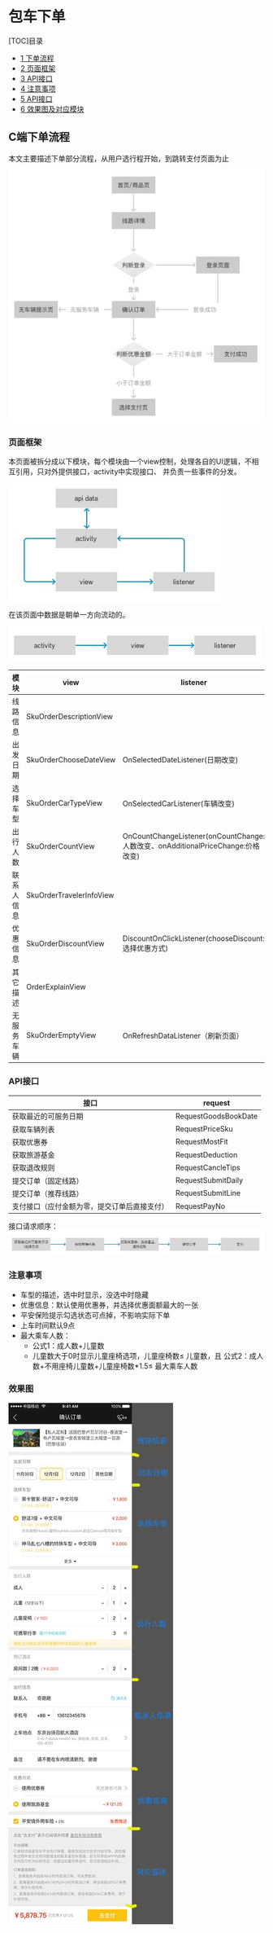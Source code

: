 # 包车下单

[TOC]目录  
* [1 下单流程](#index1) 
* [2 页面框架](#index2)
* [3 API接口](#index3) 
* [4 注意事项](#index4)
* [5 API接口](#index5)
* [6 效果图及对应模块](#index6)

## <a name="index1"/>C端下单流程
本文主要描述下单部分流程，从用户选行程开始，到跳转支付页面为止

![](img/doc_img_sku_order_1.jpg) 

### <a name="index2"/>页面框架

本页面被拆分成以下模块，每个模块由一个view控制，处理各自的UI逻辑，不相互引用，只对外提供接口，activity中实现接口、
并负责一些事件的分发。

![](img/doc_img_sku_order_2.jpg) 

在该页面中数据是朝单一方向流动的。

![](img/doc_img_sku_order_3.jpg) 

| 模块 | view | listener |
| ------ | ------ | ------- |
| 线路信息 | SkuOrderDescriptionView |  |
| 出发日期 | SkuOrderChooseDateView | OnSelectedDateListener(日期改变) |
| 选择车型 | SkuOrderCarTypeView | OnSelectedCarListener(车辆改变) |
| 出行人数 | SkuOrderCountView | OnCountChangeListener(onCountChange:人数改变、onAdditionalPriceChange:价格改变)|
| 联系人信息 | SkuOrderTravelerInfoView | |
| 优惠信息 | SkuOrderDiscountView | DiscountOnClickListener(chooseDiscount:选择优惠方式) |
| 其它描述 | OrderExplainView |
| 无服务车辆 | SkuOrderEmptyView | OnRefreshDataListener（刷新页面） |

### <a name="index3"/>API接口

| 接口 | request | 
| ------ | ------ | 
| 获取最近的可服务日期 | RequestGoodsBookDate |
| 获取车辆列表 | RequestPriceSku | 
| 获取优惠券 | RequestMostFit | 
| 获取旅游基金 | RequestDeduction | 
| 获取退改规则 | RequestCancleTips |
| 提交订单（固定线路） | RequestSubmitDaily |
| 提交订单（推荐线路） | RequestSubmitLine |
| 支付接口（应付金额为零，提交订单后直接支付） | RequestPayNo |

接口请求顺序：
![](img/doc_img_sku_order_4.jpg) 

### <a name="index4"/>注意事项
- 车型的描述，选中时显示，没选中时隐藏
- 优惠信息：默认使用优惠券，并选择优惠面额最大的一张
- 平安保险提示勾选状态可点掉，不影响实际下单
- 上车时间默认9点
- 最大乘车人数：
    - 公式1：成人数+儿童数
    - 儿童数大于0时显示儿童座椅选项，儿童座椅数≤ 儿童数，且 公式2：成人数+不用座椅儿童数+儿童座椅数*1.5≤ 最大乘车人数

### 效果图
![](img/doc_img_sku_order_5.jpg)
